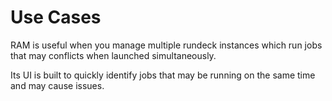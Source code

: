 # Use Cases

RAM is useful when you manage multiple rundeck instances which run jobs that may conflicts when launched simultaneously.

Its UI is built to quickly identify jobs that may be running on the same time and may cause issues.
